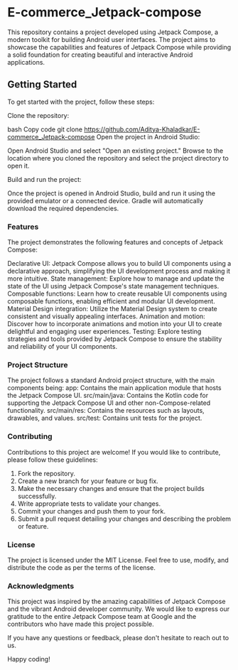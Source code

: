 # E-commerce_Jetpack-compose

This repository contains a project developed using Jetpack Compose, a modern toolkit for building Android user interfaces. The project aims to showcase the capabilities and features of Jetpack Compose while providing a solid foundation for creating beautiful and interactive Android applications.

## Getting Started
To get started with the project, follow these steps:

Clone the repository:

bash
Copy code
git clone https://github.com/Aditya-Khaladkar/E-commerce_Jetpack-compose
Open the project in Android Studio:

Open Android Studio and select "Open an existing project." Browse to the location where you cloned the repository and select the project directory to open it.

Build and run the project:

Once the project is opened in Android Studio, build and run it using the provided emulator or a connected device. Gradle will automatically download the required dependencies.

### Features

The project demonstrates the following features and concepts of Jetpack Compose:

Declarative UI: Jetpack Compose allows you to build UI components using a declarative approach, simplifying the UI development process and making it more intuitive.
State management: Explore how to manage and update the state of the UI using Jetpack Compose's state management techniques.
Composable functions: Learn how to create reusable UI components using composable functions, enabling efficient and modular UI development.
Material Design integration: Utilize the Material Design system to create consistent and visually appealing interfaces.
Animation and motion: Discover how to incorporate animations and motion into your UI to create delightful and engaging user experiences.
Testing: Explore testing strategies and tools provided by Jetpack Compose to ensure the stability and reliability of your UI components.

### Project Structure
The project follows a standard Android project structure, with the main components being:
app: Contains the main application module that hosts the Jetpack Compose UI.
src/main/java: Contains the Kotlin code for supporting the Jetpack Compose UI and other non-Compose-related functionality.
src/main/res: Contains the resources such as layouts, drawables, and values.
src/test: Contains unit tests for the project.

### Contributing
Contributions to this project are welcome! If you would like to contribute, please follow these guidelines:

1. Fork the repository.
2. Create a new branch for your feature or bug fix.
3. Make the necessary changes and ensure that the project builds successfully.
4. Write appropriate tests to validate your changes.
5. Commit your changes and push them to your fork.
6. Submit a pull request detailing your changes and describing the problem or feature.

### License
The project is licensed under the MIT License. Feel free to use, modify, and distribute the code as per the terms of the license.

### Acknowledgments
This project was inspired by the amazing capabilities of Jetpack Compose and the vibrant Android developer community. We would like to express our gratitude to the entire Jetpack Compose team at Google and the contributors who have made this project possible.

If you have any questions or feedback, please don't hesitate to reach out to us.

Happy coding!

